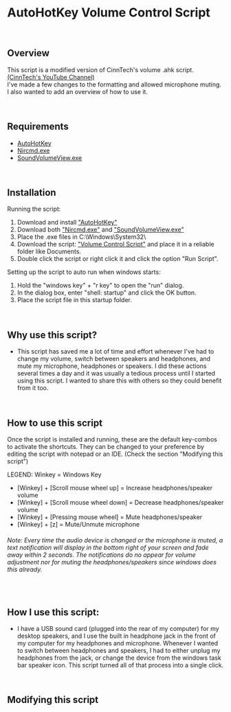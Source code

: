 # AutoHotKey Volume Control Script  

&nbsp;
## Overview
This script is a modified version of CinnTech's volume .ahk script. [(CinnTech's YouTube Channel)](https://www.youtube.com/channel/UC5c-tua8oh8QUlmXls9AjvQ)  
I've made a few changes to the formatting and allowed microphone muting. I also wanted to add an overview of how to use it.


&nbsp;
## Requirements 
* [AutoHotKey](https://www.autohotkey.com/)  
* [Nircmd.exe](https://www.nirsoft.net/utils/nircmd.html)  
* [SoundVolumeView.exe](https://www.nirsoft.net/utils/sound_volume_view.html)


&nbsp;
## Installation
Running the script:
1. Download and install ["AutoHotKey"](https://www.autohotkey.com/)
1. Download both ["Nircmd.exe"](https://www.nirsoft.net/utils/nircmd.html) and ["SoundVolumeView.exe"](https://www.nirsoft.net/utils/sound_volume_view.html)  
1. Place the .exe files in C:\Windows\System32\  
1. Download the script: ["Volume Control Script"](https://github.com/h-cheema/Autohotkey-Volume-Control-Script/blob/master/VolumeControlScript.ahk) and place it in a reliable folder like Documents.  
1. Double click the script or right click it and click the option "Run Script".  


Setting up the script to auto run when windows starts:
1. Hold the "windows key" + "r key" to open the "run" dialog.
1. In the dialog box, enter "shell: startup" and click the OK button.
1. Place the script file in this startup folder.


&nbsp;
## Why use this script?
* This script has saved me a lot of time and effort whenever I've had to change my volume, switch between speakers and headphones, and mute my microphone, headphones or speakers. I did these actions several times a day and it was usually a tedious process until I started using this script. I wanted to share this with others so they could benefit from it too.


&nbsp;
## How to use this script
Once the script is installed and running, these are the default key-combos to activate the shortcuts. They can be changed to your preference by editing the script with notepad or an IDE. (Check the section "Modifying this script")

LEGEND: Winkey = Windows Key
* [Winkey] + [Scroll mouse wheel up] = Increase headphones/speaker volume
* [Winkey] + [Scroll mouse wheel down] = Decrease headphones/speaker volume
* [Winkey] + [Pressing mouse wheel] = Mute headphones/speaker
* [Winkey] + [z] = Mute/Unmute microphone

###### Note: Every time the audio device is changed or the microphone is muted, a text notification will display in the bottom right of your screen and fade away within 2 seconds. The notifications do no appear for volume adjustment nor for muting the headphones/speakers since windows does this already.

&nbsp;
## How I use this script:
* I have a USB sound card (plugged into the rear of my computer) for my desktop speakers, and I use the built in headphone jack in the front of my computer for my headphones and microphone. Whenever I wanted to switch between headphones and speakers, I had to either unplug my headphones from the jack, or change the device from the windows task bar speaker icon. This script turned all of that process into a single click.

&nbsp;
## Modifying this script
